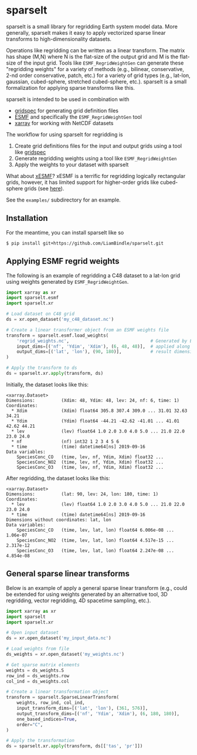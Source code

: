 # sparselt

sparselt is a small library for regridding Earth system model data. 
More generally, sparselt makes it easy to apply vectorized sparse linear transforms to high-dimensionality datasets.

Operations like regridding can be written as a linear transform. 
The matrix has shape (M,N) where N is the flat-size of the output grid and M is the flat-size of the input grid. 
Tools like `ESMF_RegridWeightGen` can generate these "regridding weights" for a variety of methods 
(e.g., bilinear, conservative, 2-nd order conservative, patch, etc.)
for a variety of grid types (e.g., lat-lon, gaussian, cubed-sphere, stretched cubed-sphere, etc.).
sparselt is a small formalization for applying sparse transforms like this. 

sparselt is intended to be used in combination with 
* [gridspec](https://github.com/LiamBindle/gridspec) for generating grid definition files
* [ESMF](https://earthsystemmodeling.org/) and specifically the `ESMF_RegridWeightGen` tool
* [xarray](http://xarray.pydata.org/en/stable/) for working with NetCDF datasets

The workflow for using sparselt for regridding is

1. Create grid definitions files for the input and output grids using a tool like [gridspec](https://github.com/LiamBindle/gridspec)
2. Generate regridding weights using a tool like `ESMF_RegridWeightGen`
3. Apply the weights to your dataset with sparselt

What about [xESMF](https://xesmf.readthedocs.io/en/latest/)? xESMF is a terrific for regridding logically rectangular 
grids, however, it has limited support for higher-order grids like cubed-sphere grids 
(see [here](https://xesmf.readthedocs.io/en/latest/limitations.html)).

See the `examples/` subdirectory for an example.

## Installation

For the meantime, you can install sparselt like so
```console
$ pip install git+https://github.com/LiamBindle/sparselt.git 
```

## Applying ESMF regrid weights

The following is an example of regridding a C48 dataset to a lat-lon grid using weights 
generated by `ESMF_RegridWeightGen`.

```python
import xarray as xr
import sparselt.esmf
import sparselt.xr

# Load dataset on C48 grid
ds = xr.open_dataset('my_c48_dataset.nc')

# Create a linear transformer object from an ESMF weights file
transform = sparselt.esmf.load_weights(
    'regrid_weights.nc',                               # Generated by ESMF_RegridWeightGen
    input_dims=[('nf', 'Ydim', 'Xdim'), (6, 48, 48)],  # applied along input dimensions
    output_dims=[('lat', 'lon'), (90, 180)],           # result dimensions
)

# Apply the transform to ds
ds = sparselt.xr.apply(transform, ds)

```

Initially, the dataset looks like this:
```
<xarray.Dataset>
Dimensions:          (Xdim: 48, Ydim: 48, lev: 24, nf: 6, time: 1)
Coordinates:
  * Xdim             (Xdim) float64 305.8 307.4 309.0 ... 31.01 32.63 34.21
  * Ydim             (Ydim) float64 -44.21 -42.62 -41.01 ... 41.01 42.62 44.21
  * lev              (lev) float64 1.0 2.0 3.0 4.0 5.0 ... 21.0 22.0 23.0 24.0
  * nf               (nf) int32 1 2 3 4 5 6
  * time             (time) datetime64[ns] 2019-09-16
Data variables:
    SpeciesConc_CO   (time, lev, nf, Ydim, Xdim) float32 ...
    SpeciesConc_NO2  (time, lev, nf, Ydim, Xdim) float32 ...
    SpeciesConc_O3   (time, lev, nf, Ydim, Xdim) float32 ...
```

After regridding, the dataset looks like this:
```
<xarray.Dataset>
Dimensions:          (lat: 90, lev: 24, lon: 180, time: 1)
Coordinates:
  * lev              (lev) float64 1.0 2.0 3.0 4.0 5.0 ... 21.0 22.0 23.0 24.0
  * time             (time) datetime64[ns] 2019-09-16
Dimensions without coordinates: lat, lon
Data variables:
    SpeciesConc_CO   (time, lev, lat, lon) float64 6.006e-08 ... 1.06e-07
    SpeciesConc_NO2  (time, lev, lat, lon) float64 4.517e-15 ... 2.317e-12
    SpeciesConc_O3   (time, lev, lat, lon) float64 2.247e-08 ... 4.854e-08
```

## General sparse linear transforms

Below is an example of apply a general sparse linear transform 
(e.g., could be extended for using weights generated by an alternative tool, 
3D regridding, vector regridding, 4D spacetime sampling, etc.).

```python
import xarray as xr
import sparselt
import sparselt.xr

# Open input dataset
ds = xr.open_dataset('my_input_data.nc')

# Load weights from file
ds_weights = xr.open_dataset('my_weights.nc')

# Get sparse matrix elements
weights = ds_weights.S
row_ind = ds_weights.row
col_ind = ds_weights.col

# Create a linear transformation object
transform = sparselt.SparseLinearTransform(
    weights, row_ind, col_ind,
    input_transform_dims=[('lat', 'lon'), (361, 576)], 
    output_transform_dims=[('nf', 'Ydim', 'Xdim'), (6, 180, 180)],
    one_based_indices=True,
    order="C",
)

# Apply the transformation
ds = sparselt.xr.apply(transform, ds[['tas', 'pr']])
``` 
